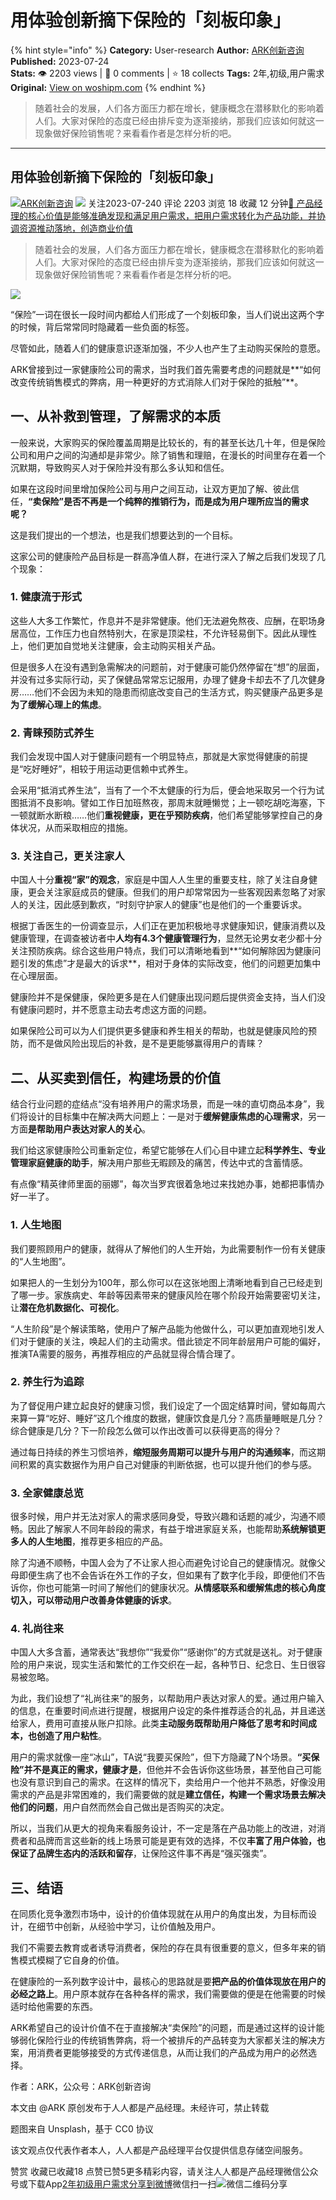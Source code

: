 # 用体验创新摘下保险的「刻板印象」
{% hint style="info" %}
**Category:** User-research
**Author:** [ARK创新咨询](https://www.woshipm.com/u/820181)
**Published:** 2023-07-24  
**Stats:** 👁️ 2203 views | 💬 0 comments | ⭐ 18 collects
**Tags:** 2年,初级,用户需求
**Original:** [View on woshipm.com](https://www.woshipm.com/user-research/5871508.html)
{% endhint %}
> 随着社会的发展，人们各方面压力都在增长，健康概念在潜移默化的影响着人们。大家对保险的态度已经由排斥变为逐渐接纳，那我们应该如何就这一现象做好保险销售呢？来看看作者是怎样分析的吧。

---

## 用体验创新摘下保险的「刻板印象」

[![](https://image.woshipm.com/wp-files/2019/01/2wxxcWtr8KHBtv3hlsv9.jpeg!/both/72x72)](https://www.woshipm.com/u/820181)[ARK创新咨询](https://www.woshipm.com/u/820181) ![](https://static.woshipm.com/tag/1101_1@2x.png) 关注2023-07-240 评论 2203 浏览 18 收藏 12 分钟[🔗 产品经理的核心价值是能够准确发现和满足用户需求，把用户需求转化为产品功能，并协调资源推动落地，创造商业价值](https://ke.qidianla.com/courses/90pm)

> 随着社会的发展，人们各方面压力都在增长，健康概念在潜移默化的影响着人们。大家对保险的态度已经由排斥变为逐渐接纳，那我们应该如何就这一现象做好保险销售呢？来看看作者是怎样分析的吧。

![](https://image.woshipm.com/2023/04/13/8b7e302a-d9eb-11ed-a6e8-00163e0b5ff3.jpg)

“保险”一词在很⻓⼀段时间内都给⼈们形成了⼀个刻板印象，当人们说出这两个字的时候，背后常常同时隐藏着一些负面的标签。

尽管如此，随着人们的健康意识逐渐加强，不少人也产⽣了主动购买保险的意愿。

ARK曾接到过一家健康险公司的需求，当时我们首先需要考虑的问题就是**“如何改变传统销售模式的弊病，用一种更好的方式消除人们对于保险的抵触”**。

## 一、从补救到管理，了解需求的本质

一般来说，大家购买的保险覆盖周期是比较长的，有的甚至长达几十年，但是保险公司和用户之间的沟通却是非常少。除了销售和理赔，在漫长的时间里存在着一个沉默期，导致购买人对于保险并没有那么多认知和信任。

如果在这段时间里增加保险公司与用户之间互动，让双方更加了解、彼此信任，**“卖保险”是否不再是一个纯粹的推销行为，而是成为用户理所应当的需求呢？**

这是我们提出的一个想法，也是我们想要达到的一个目标。

这家公司的健康险产品目标是一群高净值人群，在进行深入了解之后我们发现了几个现象：

### 1\. 健康流于形式

这些人大多工作繁忙，作息并不是非常健康。他们无法避免熬夜、应酬，在职场身居高位，工作压力也自然特别大，在家是顶梁柱，不允许轻易倒下。因此从理性上，他们更加自觉地关注健康，会主动购买相关产品。

但是很多人在没有遇到急需解决的问题前，对于健康可能仍然停留在“想”的层面，并没有过多实际行动，买了保健品常常忘记服用，办理了健身卡却去不了几次健身房……他们不会因为未知的隐患而彻底改变自己的生活方式，购买健康产品更多是**为了缓解心理上的焦虑**。

### 2\. 青睐预防式养生

我们会发现中国人对于健康问题有一个明显特点，那就是大家觉得健康的前提是“吃好睡好”，相较于用运动更信赖中式养生。

会采用“抵消式养生法”，当有了一个不太健康的行为后，便会地采取另一个行为试图抵消不良影响。譬如工作日加班熬夜，那周末就睡懒觉；上一顿吃胡吃海塞，下一顿就断水断粮……他们**重视健康，更在乎预防疾病**，他们希望能够掌控自己的身体状况，从而采取相应的措施。

### 3\. 关注自己，更关注家人

中国人十分**重视“家”的观念**，家庭是中国人人生里的重要支柱，除了关注自身健康，更会关注家庭成员的健康。但我们的用户却常常因为一些客观因素忽略了对家人的关注，因此感到歉疚，“时刻守护家人的健康”也是他们的一个重要诉求。

根据丁香医生的一份调查显示，人们正在更加积极地寻求健康知识，健康消费以及健康管理，在调查被访者中**人均有4.3个健康管理行为**，显然无论男女老少都十分关注预防疾病。综合这些用户特点，我们可以清晰地看到**“如何解除因为健康问题引发的焦虑”才是最大的诉求**，相对于身体的实际改变，他们的问题更加集中在心理层面。

健康险并不是保健康，保险更多是在人们健康出现问题后提供资金支持，当人们没有健康问题时，并不愿意主动去考虑这方面的问题。

如果保险公司可以为人们提供更多健康和养生相关的帮助，也就是健康风险的预防，而不是做风险出现后的补救，是不是更能够赢得用户的青睐？

## 二、从买卖到信任，构建场景的价值

结合行业问题的症结点“没有培养⽤户的需求场景，⽽是⼀味的直切商品本身”，我们将设计的目标集中在解决两大问题上：一是对于**缓解健康焦虑的心理需求**，另一方面**是帮助用户表达对家人的关心**。

我们给这家健康险公司重新定位，希望它能够在人们心目中建立起**科学养生、专业管理家庭健康的助手**，解决用户那些⽆暇顾及的痛苦，传达中式的含蓄情感。

有点像“精英律师⾥⾯的丽娜”，每次当罗宾很着急地过来找她办事，她都把事情办好⼀半了。

### 1\. 人生地图

我们要照顾⽤户的健康，就得从了解他们的⼈⽣开始，为此需要制作一份有关健康的“人生地图”。

如果把人的一生划分为100年，那么你可以在这张地图上清晰地看到自己已经走到了哪一步。家族病史、年龄等因素带来的健康风险在哪个阶段开始需要密切关注，让**潜在危机数据化、可视化**。

“⼈⽣阶段”是个解读策略，使用户了解产品能为他做什么，可以更加直观地引发人们对于健康的关注，唤起人们的主动需求。借此锁定不同年龄层⽤户可能的偏好，推演TA需要的服务，再推荐相应的产品就显得合情合理了。

### 2\. 养生行为追踪

为了督促用户建立起良好的健康习惯，我们设定了一个固定结算时间，譬如每周六来算一算“吃好、睡好”这几个维度的数据，健康饮食是几分？高质量睡眠是几分？综合健康是几分？下一阶段怎么做可以作出改善可以获得更高的得分？

通过每日持续的养生习惯培养，**缩短服务周期可以提升与用户的沟通频率**，而这期间积累的真实数据作为用户自己对健康的判断依据，也可以提升他们的参与感。

### 3\. 全家健康总览

很多时候，⽤户并无法对家人的需求感同身受，导致兴趣和话题的减少，沟通不顺畅。因此了解家人不同年龄段的需求，有益于增进家庭关系，也能帮助**系统解锁更多人的人生地图**，推荐更多相应的产品。

除了沟通不顺畅，中国人会为了不让家人担心而避免讨论自己的健康情况。就像父母即便生病了也不会告诉在外工作的子女，但如果有了数字化手段，即便他们不告诉你，你也可能第一时间了解他们的健康状况。**从情感联系和缓解焦虑的核心角度切入，可以带动用户改善身体健康的诉求**。

### 4\. 礼尚往来

中国⼈大多含蓄，通常表达“我想你”“我爱你”“感谢你”的方式就是送礼。对于健康险的用户来说，现实生活和繁忙的工作交织在⼀起，各种节⽇、纪念⽇、⽣⽇很容易被忽略。

为此，我们设想了“礼尚往来”的服务，以帮助用户表达对家人的爱。通过用户输入的信息，在重要时间点进行提醒，根据用户设定的条件推荐适合的礼品，并且递送给家人，费用可直接从账户扣除。此类**主动服务既帮助用户降低了思考和时间成本，也创造了用户粘性**。

用户的需求就像一座“冰山”，TA说“我要买保险”，但下方隐藏了N个场景。**“买保险”并不是真正的需求，健康才是**，但他并不会告诉你这些场景，甚至他自己可能也没有意识到自己的需求。在这样的情况下，卖给⽤户⼀个他并不熟悉，好像没用需求的产品是⾮常困难的，我们需要做的就是**建立信任，构建⼀个需求场景去解决他们的问题**，用户⾃然⽽然会自己做出是否购买的决定。

所以，当我们从更大的视角来看服务设计，不一定是落在产品功能上的改进，对消费者和品牌而言这些新的线上场景可能是更有效的选择，不仅**丰富了用户体验，也保证了品牌生态内的活跃和留存**，让保险这件事不再是“强买强卖”。

## 三、结语

在同质化竞争激烈市场中，设计的价值体现就在从用户的角度出发，为目标而设计，在细节中创新，从经验中学习，让价值触及用户。

我们不需要去教育或者诱导消费者，保险的存在具有很重要的意义，但多年来的销售模式模糊了它自身的价值。

在健康险的一系列数字设计中，最核心的思路就是要**把产品的价值体现放在用户的必经之路上**。用户原本就存在各种各样的需求，我们需要做的便是在他需要的时候适时给他需要的东西。

ARK希望自己的设计价值不在于直接解决“卖保险”的问题，而是通过这样的设计能够弱化保险行业的传统销售弊病，将一个被排斥的产品转变为大家都关注的解决方案，用消费者更能够接受的方式传递信息，从而让我们的产品成为用户的必然选择。

作者：ARK，公众号：ARK创新咨询

本文由 @ARK 原创发布于人人都是产品经理。未经许可，禁止转载

题图来自 Unsplash，基于 CC0 协议

该文观点仅代表作者本人，人人都是产品经理平台仅提供信息存储空间服务。

赞赏 收藏已收藏18 点赞已赞5更多精彩内容，请关注人人都是产品经理微信公众号或下载App[2年](https://www.woshipm.com/tag/2%e5%b9%b4)[初级](https://www.woshipm.com/tag/%e5%88%9d%e7%ba%a7)[用户需求](https://www.woshipm.com/tag/%e7%94%a8%e6%88%b7%e9%9c%80%e6%b1%82)[分享到微博](https://service.weibo.com/share/share.php?appkey=2775287854&title=用体验创新摘下保险的「刻板印象」&url=https://www.woshipm.com/user-research/5871508.html&pic=https://image.woshipm.com/2023/04/13/8b7e302a-d9eb-11ed-a6e8-00163e0b5ff3.jpg)微信扫一扫![微信二维码](https://api.pwmqr.com/qrcode/create/?url=https://www.woshipm.com/user-research/5871508.html)分享